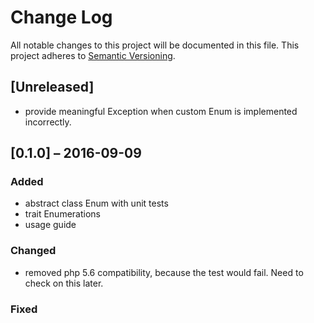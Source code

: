 # Change Log

All notable changes to this project will be documented in this file.
This project adheres to [Semantic Versioning](http://semver.org/).

## [Unreleased]
- provide meaningful Exception when custom Enum is implemented incorrectly.

## [0.1.0] – 2016-09-09
### Added
- abstract class Enum with unit tests
- trait Enumerations
- usage guide

### Changed
- removed php 5.6 compatibility, because the test would fail. Need to check on this later.

### Fixed


